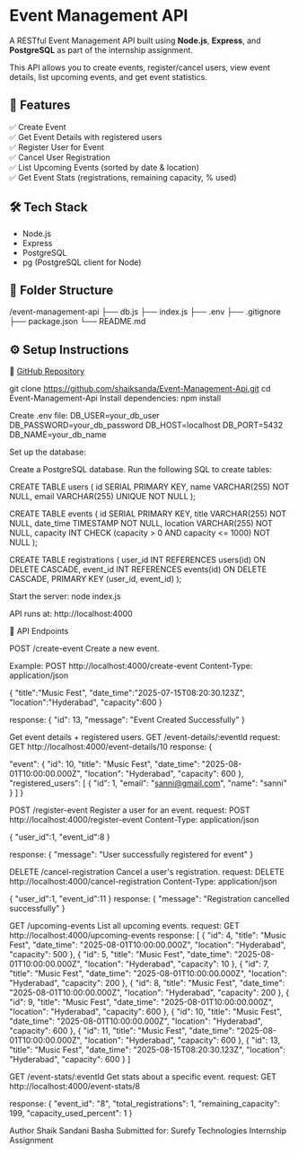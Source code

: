 # Event Management API

A RESTful Event Management API built using **Node.js**, **Express**, and **PostgreSQL** as part of the internship assignment.

This API allows you to create events, register/cancel users, view event details, list upcoming events, and get event statistics.

## 🚀 Features
✅ Create Event  
✅ Get Event Details with registered users  
✅ Register User for Event  
✅ Cancel User Registration  
✅ List Upcoming Events (sorted by date & location)  
✅ Get Event Stats (registrations, remaining capacity, % used)


## 🛠️ Tech Stack
- Node.js
- Express
- PostgreSQL
- pg (PostgreSQL client for Node)


## 📂 Folder Structure
/event-management-api
├── db.js
├── index.js
├── .env
├── .gitignore
├── package.json
└── README.md


## ⚙️ Setup Instructions
🔗 [GitHub Repository](https://github.com/shaiksanda/Event-Management-Api)

git clone https://github.com/shaiksanda/Event-Management-Api.git
cd Event-Management-Api
Install dependencies:
npm install

Create .env file:
DB_USER=your_db_user
DB_PASSWORD=your_db_password
DB_HOST=localhost
DB_PORT=5432
DB_NAME=your_db_name


Set up the database:

Create a PostgreSQL database.
Run the following SQL to create tables:


CREATE TABLE users (
  id SERIAL PRIMARY KEY,
  name VARCHAR(255) NOT NULL,
  email VARCHAR(255) UNIQUE NOT NULL
);

CREATE TABLE events (
  id SERIAL PRIMARY KEY,
  title VARCHAR(255) NOT NULL,
  date_time TIMESTAMP NOT NULL,
  location VARCHAR(255) NOT NULL,
  capacity INT CHECK (capacity > 0 AND capacity <= 1000) NOT NULL
);

CREATE TABLE registrations (
  user_id INT REFERENCES users(id) ON DELETE CASCADE,
  event_id INT REFERENCES events(id) ON DELETE CASCADE,
  PRIMARY KEY (user_id, event_id)
);



Start the server:
node index.js

API runs at: http://localhost:4000


📖 API Endpoints

POST /create-event
Create a new event.

Example:
POST http://localhost:4000/create-event
Content-Type: application/json

{
    "title":"Music Fest",
    "date_time":"2025-07-15T08:20:30.123Z",
    "location":"Hyderabad",
    "capacity":600
}

response:
{
  "id": 13,
  "message": "Event Created Successfully"
}


Get event details + registered users.
GET /event-details/:eventId
request:
GET http://localhost:4000/event-details/10
response:
{
    
  "event": {
    "id": 10,
    "title": "Music Fest",
    "date_time": "2025-08-01T10:00:00.000Z",
    "location": "Hyderabad",
    "capacity": 600
  },
  "registered_users": [
    {
      "id": 1,
      "email": "sanni@gmail.com",
      "name": "sanni"
    }
  ]
}



POST /register-event
Register a user for an event.
request:
POST http://localhost:4000/register-event 
Content-Type: application/json

{
    "user_id":1,
    "event_id":8
}

response:
{
  "message": "User successfully registered for event"
}


DELETE /cancel-registration
Cancel a user's registration.
request:
DELETE  http://localhost:4000/cancel-registration
Content-Type: application/json

{
    "user_id":1,
    "event_id":11
}
response:
{
  "message": "Registration cancelled successfully"
}

GET /upcoming-events
List all upcoming events.
request:
GET http://localhost:4000/upcoming-events
response:
[
  {
    "id": 4,
    "title": "Music Fest",
    "date_time": "2025-08-01T10:00:00.000Z",
    "location": "Hyderabad",
    "capacity": 500
  },
  {
    "id": 5,
    "title": "Music Fest",
    "date_time": "2025-08-01T10:00:00.000Z",
    "location": "Hyderabad",
    "capacity": 10
  },
  {
    "id": 7,
    "title": "Music Fest",
    "date_time": "2025-08-01T10:00:00.000Z",
    "location": "Hyderabad",
    "capacity": 200
  },
  {
    "id": 8,
    "title": "Music Fest",
    "date_time": "2025-08-01T10:00:00.000Z",
    "location": "Hyderabad",
    "capacity": 200
  },
  {
    "id": 9,
    "title": "Music Fest",
    "date_time": "2025-08-01T10:00:00.000Z",
    "location": "Hyderabad",
    "capacity": 600
  },
  {
    "id": 10,
    "title": "Music Fest",
    "date_time": "2025-08-01T10:00:00.000Z",
    "location": "Hyderabad",
    "capacity": 600
  },
  {
    "id": 11,
    "title": "Music Fest",
    "date_time": "2025-08-01T10:00:00.000Z",
    "location": "Hyderabad",
    "capacity": 600
  },
  {
    "id": 13,
    "title": "Music Fest",
    "date_time": "2025-08-15T08:20:30.123Z",
    "location": "Hyderabad",
    "capacity": 600
  }
]



GET /event-stats/:eventId
Get stats about a specific event.
request:
GET http://localhost:4000/event-stats/8

response:
{
  "event_id": "8",
  "total_registrations": 1,
  "remaining_capacity": 199,
  "capacity_used_percent": 1
}



Author
Shaik Sandani Basha
Submitted for: Surefy Technologies Internship Assignment